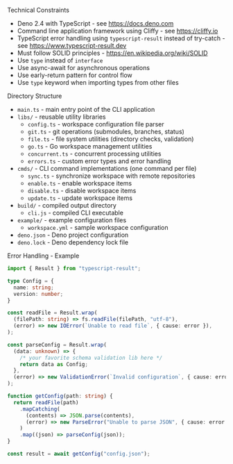 Technical Constraints
- Deno 2.4 with TypeScript - see https://docs.deno.com
- Command line application framework using Cliffy - see https://cliffy.io
- TypeScript error handling using `typescript-result` instead of try-catch - see https://www.typescript-result.dev
- Must follow SOLID principles - https://en.wikipedia.org/wiki/SOLID
- Use `type` instead of `interface`
- Use async-await for asynchronous operations
- Use early-return pattern for control flow
- Use `type` keyword when importing types from other files

Directory Structure
- `main.ts` - main entry point of the CLI application
- `libs/` - reusable utility libraries
  - `config.ts` - workspace configuration file parser
  - `git.ts` - git operations (submodules, branches, status)
  - `file.ts` - file system utilities (directory checks, validation)
  - `go.ts` - Go workspace management utilities
  - `concurrent.ts` - concurrent processing utilities
  - `errors.ts` - custom error types and error handling
- `cmds/` - CLI command implementations (one command per file)
  - `sync.ts` - synchronize workspace with remote repositories
  - `enable.ts` - enable workspace items
  - `disable.ts` - disable workspace items
  - `update.ts` - update workspace items
- `build/` - compiled output directory
  - `cli.js` - compiled CLI executable
- `example/` - example configuration files
  - `workspace.yml` - sample workspace configuration
- `deno.json` - Deno project configuration
- `deno.lock` - Deno dependency lock file

Error Handling - Example

```typescript
import { Result } from "typescript-result";

type Config = {
  name: string;
  version: number;
}

const readFile = Result.wrap(
  (filePath: string) => fs.readFile(filePath, "utf-8"),
  (error) => new IOError(`Unable to read file`, { cause: error }),
);

const parseConfig = Result.wrap(
  (data: unknown) => {
    /* your favorite schema validation lib here */
    return data as Config;
  },
  (error) => new ValidationError(`Invalid configuration`, { cause: error }),
);

function getConfig(path: string) {
  return readFile(path)
    .mapCatching(
      (contents) => JSON.parse(contents),
      (error) => new ParseError("Unable to parse JSON", { cause: error }),
    )
    .map((json) => parseConfig(json));
}

const result = await getConfig("config.json");
```
